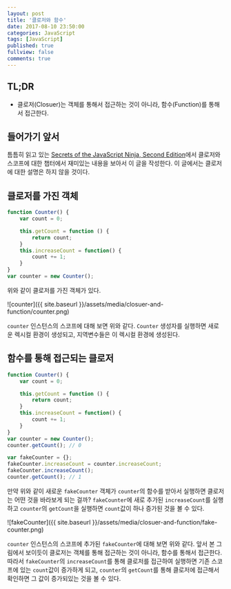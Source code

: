 ```yaml
---
layout: post
title: '클로저와 함수'
date: 2017-08-10 23:50:00
categories: JavaScript
tags: [JavaScript]
published: true
fullview: false
comments: true
---
```


## TL;DR

* 클로저(Closuer)는 객체를 통해서 접근하는 것이 아니라, 함수(Function)를 통해서 접근한다.

## 들어가기 앞서

틈틈히 읽고 있는 [Secrets of the JavaScript Ninja, Second Edition](https://www.manning.com/books/secrets-of-the-javascript-ninja-second-edition)에서 클로저와 스코프에 대한 챕터에서 재미있는 내용을 보아서 이 글을 작성한다. 이 글에서는 클로저에 대한 설명은 하지 않을 것이다.

## 클로저를 가진 객체

```javascript
function Counter() {
    var count = 0;

    this.getCount = function () {
        return count;
    }
    this.increaseCount = function() {
        count += 1;
    }
}
var counter = new Counter();
```

위와 같이 클로저를 가진 객체가 있다.

![counter]({{ site.baseurl }}/assets/media/closuer-and-function/counter.png)

`counter` 인스턴스의 스코프에 대해 보면 위와 같다. `Counter` 생성자를 실행하면 새로운 렉시컬 환경이 생성되고, 지역변수들은 이 렉시컬 환경에 생성된다.

## 함수를 통해 접근되는 클로저

```javascript
function Counter() {
    var count = 0;

    this.getCount = function () {
        return count;
    }
    this.increaseCount = function() {
        count += 1;
    }
}
var counter = new Counter();
counter.getCount(); // 0

var fakeCounter = {};
fakeCounter.increaseCount = counter.increaseCount;
fakeCounter.increaseCount();
counter.getCount(); // 1
```

만약 위와 같이 새로운 `fakeCounter` 객체가 `counter`의 함수를 받아서 실행하면 클로저는 어떤 것을 바라보게 되는 걸까? `fakeCounter`에 새로 추가된 `increaseCount`를 실행하고 `counter`의 `getCount`을 실행하면 `count`값이 하나 증가된 것을 볼 수 있다.

 ![fakeCounter]({{ site.baseurl }}/assets/media/closuer-and-function/fake-counter.png)

 `counter` 인스턴스의 스코프에 추가된 `fakeCounter`에 대해 보면 위와 같다. 앞서 본 그림에서 보이듯이 클로저는 객체를 통해 접근하는 것이 아니라, 함수를 통해서 접근한다. 따라서 `fakeCounter`의 `increaseCount`를 통해 클로저를 접근하여 실행하면 기존 스코프에 있는 `count`값이 증가하게 되고, `counter`의 `getCount`를 통해 클로저에 접근해서 확인하면 그 값이 증가되있는 것을 볼 수 있다.